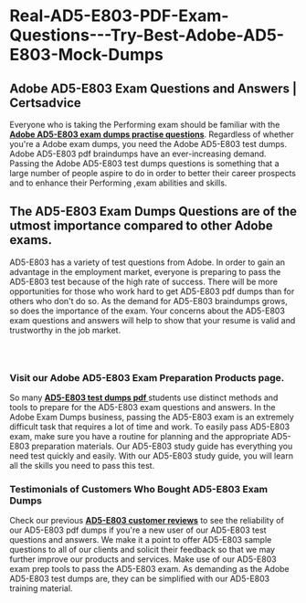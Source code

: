 # Real-AD5-E803-PDF-Exam-Questions---Try-Best-Adobe-AD5-E803-Mock-Dumps
<h2><strong>Adobe AD5-E803 Exam Questions and Answers | Certsadvice</strong></h2> <p>Everyone who is taking the Performing exam should be familiar with the <a href="http://www.certsadvice.com/adobe/ad5-e803-practice-questions"><strong>Adobe AD5-E803 exam dumps practise questions</strong></a>. Regardless of whether you&#39;re a Adobe exam dumps, you need the Adobe AD5-E803 test dumps. Adobe AD5-E803 pdf braindumps have an ever-increasing demand. Passing the Adobe AD5-E803 test dumps questions is something that a large number of people aspire to do in order to better their career prospects and to enhance their Performing ,exam abilities and skills.</p> <h2><strong>The AD5-E803 Exam Dumps Questions are of the utmost importance compared to other Adobe exams.</strong></h2> <p>AD5-E803 has a variety of test questions from Adobe. In order to gain an advantage in the employment market, everyone is preparing to pass the AD5-E803 test because of the high rate of success. There will be more opportunities for those who work hard to get AD5-E803 pdf dumps than for others who don&#39;t do so. As the demand for AD5-E803 braindumps grows, so does the importance of the exam. Your concerns about the AD5-E803 exam questions and answers will help to show that your resume is valid and trustworthy in the job market.</p> <p><a href="http://www.certsadvice.com/adobe/ad5-e803-practice-questions" style="display: block; padding: 1em 0; text-align: center; "><img alt="" src="https://1.bp.blogspot.com/-RUOr8Wn-CRk/YUYAxC8kcHI/AAAAAAAAAnw/F7BbdI3tw8QDj5z8iX0vQAioQzKiUxduwCLcBGAsYHQ/s0/unnamed.jpg" /></a></p> <h3><strong>Visit our Adobe AD5-E803 Exam Preparation Products page.</strong></h3> <p>So many <a href="http://www.certsadvice.com/adobe/ad5-e803-practice-questions"><strong>AD5-E803 test dumps pdf </strong></a>students use distinct methods and tools to prepare for the AD5-E803 exam questions and answers. In the Adobe Exam Dumps business, passing the AD5-E803 exam is an extremely difficult task that requires a lot of time and work. To easily pass AD5-E803 exam, make sure you have a routine for planning and the appropriate AD5-E803 preparation materials. Our AD5-E803 study guide has everything you need test quickly and easily. With our AD5-E803 study guide, you will learn all the skills you need to pass this test.</p> <h3><strong>Testimonials of Customers Who Bought AD5-E803 Exam Dumps</strong></h3> <p>Check our previous <a href="http://www.certsadvice.com/adobe/ad5-e803-practice-questions"><strong>AD5-E803 customer reviews</strong></a> to see the reliability of our AD5-E803 pdf dumps if you&#39;re a new user of our AD5-E803 test questions and answers. We make it a point to offer AD5-E803 sample questions to all of our clients and solicit their feedback so that we may further improve our products and services. Make use of our AD5-E803 exam prep tools to pass the AD5-E803 exam. As demanding as the Adobe AD5-E803 test dumps are, they can be simplified with our AD5-E803 training material.</p>
